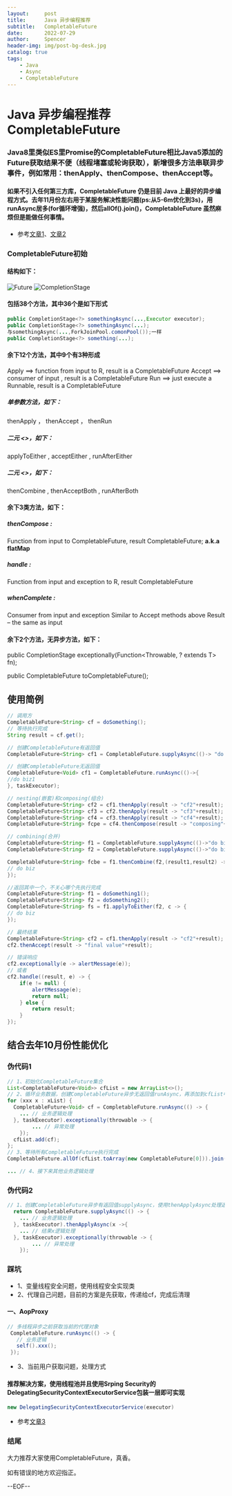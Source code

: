 ```yaml
---
layout:     post
title:      Java 异步编程推荐
subtitle:   CompletableFuture
date:       2022-07-29
author:     Spencer
header-img: img/post-bg-desk.jpg
catalog: true
tags:
    - Java
    - Async
    - CompletableFuture
---
```


# Java 异步编程推荐 CompletableFuture

### Java8里类似ES里Promise的**CompletableFuture**相比Java5添加的Future获取结果不便（线程堵塞或轮询获取），新增很多方法串联异步事件，例如常用：**thenApply**、**thenCompose**、**thenAccept**等。

#### 如果不引入任何第三方库，CompletableFuture 仍是目前 Java 上最好的异步编程方式。去年11月份左右用于某服务解决性能问题(ps:从5-6m优化到3s)，用runAsync居多(for循环增强)，然后allOf().join()，CompletableFuture 虽然麻烦但是能做任何事情。

* 参考[文章1](https://colobu.com/2016/02/29/Java-CompletableFuture/)、[文章2](https://ericfu.me/completable-future-not-so-bad/)

### CompletableFuture初始

#### 结构如下：
![Future](https://spencerzhang.github.io/resource/cf-1.png)
![CompletionStage](https://spencerzhang.github.io/resource/cf-1.png)

#### 包括38个方法，其中36个是如下形式

```java
public CompletionStage<?> somethingAsync(...,Executor executor);
public CompletionStage<?> somethingAsync(...);
与somethingAsync(...,ForkJoinPool.comonPool());一样
public CompletionStage<?> something(...);
```

#### 余下12个方法，其中9个有3种形成

Apply ==> function from input to R, result is a CompletableFuture<R>Accept ==> consumer of input , result is a CompletableFuture<Void>Run ==> just execute a Runnable, result is a CompletableFuture<Void>

##### 单参数方法，如下：thenApply ， thenAccept ， thenRun##### 二元 <<or>>，如下：applyToEither , acceptEither , runAfterEither##### 二元 <<and>>，如下：thenCombine , thenAcceptBoth , runAfterBoth

#### 余下3类方法，如下：##### thenCompose : Function from input to CompletableFuture<R>, result CompletableFuture<R>; **a.k.a flatMap**  ##### handle :Function from input and exception to R, result CompletableFuture<R> ##### whenComplete :Consumer from input and exceptionSimilar to Accept methods aboveResult – the same as input

#### 余下2个方法，无异步方法，如下：
public CompletionStage<T> exceptionally(Function<Throwable, ? extends T> fn);public CompletableFuture<T> toCompletableFuture();

## 使用简例
```java
// 调用方
CompletableFuture<String> cf = doSomething();
// 等待执行完成
String result = cf.get();

// 创建CompletableFuture有返回值
CompletableFuture<String> cf1 = CompletableFuture.supplyAsync(()-> "do biz1", taskExecutor);

// 创建CompletableFuture无返回值
CompletableFuture<Void> cf1 = CompletableFuture.runAsync(()->{
//do biz1
}, taskExecutor);

// nesting(嵌套)和composing(组合)
CompletableFuture<String> cf2 = cf1.thenApply(result -> "cf2"+result);
CompletableFuture<String> cf3 = cf2.thenApply(result -> "cf3"+result);
CompletableFuture<String> cf4 = cf3.thenApply(result -> "cf4"+result);
CompletableFuture<String> fcpe = cf4.thenCompose(result -> "composing"+result);

// combining(合并)
CompletableFuture<String> f1 = CompletableFuture.supplyAsync(()->"do biz1", taskExecutor);
CompletableFuture<String> f2 = CompletableFuture.supplyAsync(()->"do biz2", 

CompletableFuture<String> fcbe = f1.thenCombine(f2,(result1,result2) -> {
// do biz
});

//返回其中一个，不关心哪个先执行完成
CompletableFuture<String> f1 = doSomething1();
CompletableFuture<String> f2 = doSomething2();
CompletableFuture<String> fs = f1.applyToEither(f2, c -> {
// do biz
});

// 最终结果
CompletableFuture<String> cf2 = cf1.thenApply(result -> "cf2"+result);
cf2.thenAccept(result -> "final value"+result);

// 错误响应
cf2.exceptionally(e -> alertMessage(e));
// 或者
cf2.handle((result, e) -> {
    if(e != null) {
        alertMessage(e);
        return null;
    } else {
        return result;
    }
});
```

## 结合去年10月份性能优化
### 伪代码1

```java
// 1、初始化CompletableFuture集合
List<CompletableFuture<Void>> cfList = new ArrayList<>();
// 2、循环业务数据，创建CompletableFuture异步无返回值runAsync，再添加到cfList中
for (xxx x : xList) {
  CompletableFuture<Void> cf = CompletableFuture.runAsync(() -> {
    ... // 业务逻辑处理
  }, taskExecutor).exceptionally(throwable -> {
		... // 异常处理
	});
  cfList.add(cf);
};
// 3、等待所有CompletableFuture执行完成
CompletableFuture.allOf(cfList.toArray(new CompletableFuture[0])).join();

... // 4、接下来其他业务逻辑处理

```
### 伪代码2

```java
// 1、创建CompletableFuture异步有返回值supplyAsync，使用thenApplyAsync处理返回结果
  return CompletableFuture.supplyAsync(() -> {
    ... // 业务逻辑处理
  }, taskExecutor).thenApplyAsync(x ->{
    ... // 结果x逻辑处理
  }, taskExecutor).exceptionally(throwable -> {
		... // 异常处理
	});

```
### 踩坑

- 1、变量线程安全问题，使用线程安全实现类
- 2、代理自己问题，目前的方案是先获取，传递给cf，完成后清理
#### 一、AopProxy 

```java
// 多线程异步之前获取当前的代理对象
 CompletableFuture.runAsync(() -> {
   // 业务逻辑
   self().xxx();
 });
```
- 3、当前用户获取问题，处理方式
#### 推荐解决方案，使用线程池并且使用Srping Security的DelegatingSecurityContextExecutorService包装一层即可实现
```java
new DelegatingSecurityContextExecutorService(executor)
```

* 参考[文章3](https://tech.meituan.com/2022/05/12/principles-and-practices-of-completablefuture.html)

### 结尾

大力推荐大家使用CompletableFuture，真香。

如有错误的地方欢迎指正。

--EOF--

